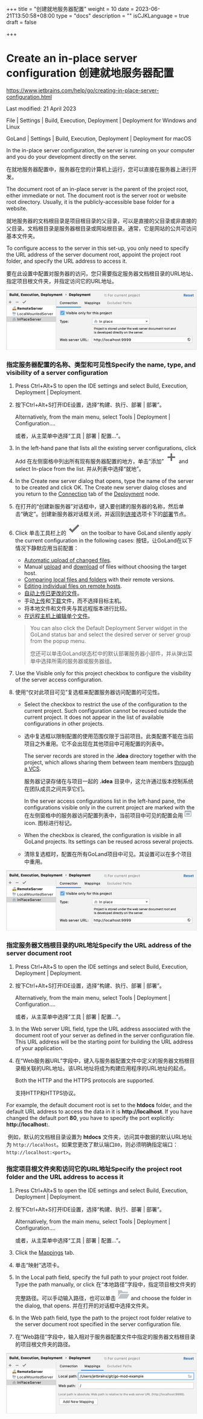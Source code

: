 +++
title = "创建就地服务器配置"
weight = 10
date = 2023-06-21T13:50:58+08:00
type = "docs"
description = ""
isCJKLanguage = true
draft = false

+++
# Create an in-place server configuration﻿ 创建就地服务器配置

https://www.jetbrains.com/help/go/creating-in-place-server-configuration.html

Last modified: 21 April 2023

File | Settings | Build, Execution, Deployment | Deployment for Windows and Linux

GoLand | Settings | Build, Execution, Deployment | Deployment for macOS



In the in-place server configuration, the server is running on your computer and you do your development directly on the server.

​	在就地服务器配置中，服务器在您的计算机上运行，您可以直接在服务器上进行开发。

The document root of an in-place server is the parent of the project root, either immediate or not. The document root is the server root or website root directory. Usually, it is the publicly-accessible base folder for a website.

​	就地服务器的文档根目录是项目根目录的父目录，可以是直接的父目录或非直接的父目录。文档根目录是服务器根目录或网站根目录。通常，它是网站的公共可访问基本文件夹。

To configure access to the server in this set-up, you only need to specify the URL address of the server document root, appoint the project root folder, and specify the URL address to access it.

​	要在此设置中配置对服务器的访问，您只需要指定服务器文档根目录的URL地址、指定项目根文件夹，并指定访问它的URL地址。

![In-place server configuration](CreateAnIn-placeServerConfiguration_img/go_in_place_server_configuration.png)

### 指定服务器配置的名称、类型和可见性Specify the name, type, and visibility of a server configuration﻿

1. Press Ctrl+Alt+S to open the IDE settings and select Build, Execution, Deployment | Deployment.

2. 按下Ctrl+Alt+S打开IDE设置，选择“构建、执行、部署 | 部署”。

   Alternatively, from the main menu, select Tools | Deployment | Configuration....

   或者，从主菜单中选择“工具 | 部署 | 配置...”。

3. In the left-hand pane that lists all the existing server configurations, click Add 在左侧窗格中列出所有现有服务器配置的地方，单击“添加” ![Add item](CreateAnIn-placeServerConfiguration_img/app.general.add.svg) and select In-place from the list. 并从列表中选择“就地”。

4. In the Create new server dialog that opens, type the name of the server to be created and click OK. The Create new server dialog closes and you return to the [Connection](https://www.jetbrains.com/help/go/deployment-connection-tab.html) tab of the [Deployment](https://www.jetbrains.com/help/go/settings-deployment.html) node.

5. 在打开的“创建新服务器”对话框中，键入要创建的服务器的名称，然后单击“确定”。创建新服务器对话框关闭，并返回到[连接](https://www.jetbrains.com/help/go/deployment-connection-tab.html)选项卡下的[部署](https://www.jetbrains.com/help/go/settings-deployment.html)节点。

6. Click 单击工具栏上的 ![the Use as default button](CreateAnIn-placeServerConfiguration_img/app.actions.setDefault.svg) on the toolbar to have GoLand silently apply the current configuration in the following cases: 按钮，让GoLand在以下情况下静默应用当前配置：

   - [Automatic upload of changed files](https://www.jetbrains.com/help/go/uploading-and-downloading-files.html#automaticUploadOnUpdate).
   - Manual [upload](https://www.jetbrains.com/help/go/uploading-and-downloading-files.html#manually) and [download](https://www.jetbrains.com/help/go/uploading-and-downloading-files.html#download_file_folder) of files without choosing the target host.
   - [Comparing local files and folders](https://www.jetbrains.com/help/go/comparing-deployed-files-and-folders-with-their-local-versions.html) with their remote versions.
   - [Editing individual files on remote hosts](https://www.jetbrains.com/help/go/editing-individual-files-on-remote-hosts.html).
   - [自动上传已更改的文件](https://www.jetbrains.com/help/go/uploading-and-downloading-files.html#automaticUploadOnUpdate)。
   - 手动[上传](https://www.jetbrains.com/help/go/uploading-and-downloading-files.html#manually)和[下载](https://www.jetbrains.com/help/go/uploading-and-downloading-files.html#download_file_folder)文件，而不选择目标主机。
   - 将本地文件和文件夹与其远程版本进行比较。
   - [在远程主机上编辑单个文件](https://www.jetbrains.com/help/go/editing-individual-files-on-remote-hosts.html)。

   > You can also click the Default Deployment Server widget in the GoLand status bar and select the desired server or server group from the popup menu.
   >
   > 您还可以单击GoLand状态栏中的默认部署服务器小部件，并从弹出菜单中选择所需的服务器或服务器组。

7. Use the Visible only for this project checkbox to configure the visibility of the server access configuration.

8. 使用“仅对此项目可见”复选框来配置服务器访问配置的可见性。

   - Select the checkbox to restrict the use of the configuration to the current project. Such configuration cannot be reused outside the current project. It does not appear in the list of available configurations in other projects.

   - 选中复选框以限制配置的使用范围仅限于当前项目。此类配置不能在当前项目之外重用。它不会出现在其他项目中可用配置的列表中。

     The server records are stored in the **.idea** directory together with the project, which allows sharing them between team members [through a VCS](https://www.jetbrains.com/help/go/version-control-integration.html).

     服务器记录存储在与项目一起的 **.idea** 目录中，这允许通过版本控制系统在团队成员之间共享它们。

     

     In the server access configurations list in the left-hand pane, the configurations visible only in the current project are marked with the 在左侧窗格中的服务器访问配置列表中，当前项目中可见的配置会用 ![Visible only in current project icon](CreateAnIn-placeServerConfiguration_img/app.general.projectConfigurable.svg) icon. 图标进行标记。

   - When the checkbox is cleared, the configuration is visible in all GoLand projects. Its settings can be reused across several projects.

   - 清除复选框时，配置在所有GoLand项目中可见。其设置可以在多个项目中重用。


![In-place server configuration](CreateAnIn-placeServerConfiguration_img/go_in_place_server_configuration.png)

### 指定服务器文档根目录的URL地址Specify the URL address of the server document root﻿

1. Press Ctrl+Alt+S to open the IDE settings and select Build, Execution, Deployment | Deployment.

2. 按下Ctrl+Alt+S打开IDE设置，选择“构建、执行、部署 | 部署”。

   Alternatively, from the main menu, select Tools | Deployment | Configuration....

   或者，从主菜单中选择“工具 | 部署 | 配置...”。

3. In the Web server URL field, type the URL address associated with the document root of your server as defined in the server configuration file. This URL address will be the starting point for building the URL address of your application.

4. 在“Web服务器URL”字段中，键入与服务器配置文件中定义的服务器文档根目录相关联的URL地址。该URL地址将成为构建应用程序的URL地址的起点。

   Both the HTTP and the HTTPS protocols are supported.

   支持HTTP和HTTPS协议。



For example, the default document root is set to the **htdocs** folder, and the default URL address to access the data in it is **http://localhost**. If you have changed the default port **80**, you have to specify the port explicitly: **http://localhost:<port>**.

​	例如，默认的文档根目录设置为 **htdocs** 文件夹，访问其中数据的默认URL地址为 `http://localhost`。如果您更改了默认端口`80`，则必须明确指定端口：`http://localhost:<port>`。



### 指定项目根文件夹和访问它的URL地址Specify the project root folder and the URL address to access it﻿

1. Press Ctrl+Alt+S to open the IDE settings and select Build, Execution, Deployment | Deployment.

2. 按下Ctrl+Alt+S打开IDE设置，选择“构建、执行、部署 | 部署”。

   Alternatively, from the main menu, select Tools | Deployment | Configuration....

   或者，从主菜单中选择“工具 | 部署 | 配置...”。

3. Click the [Mappings](https://www.jetbrains.com/help/go/deployment-mappings-tab.html) tab.

4. 单击“映射”选项卡。

5. In the Local path field, specify the full path to your project root folder. Type the path manually, or click 在“本地路径”字段中，指定项目根文件夹的完整路径。可以手动输入路径，也可以单击 ![Browse button](CreateAnIn-placeServerConfiguration_img/app.general.openDisk.svg) and choose the folder in the dialog, that opens. 并在打开的对话框中选择文件夹。

6. In the Web path field, type the path to the project root folder relative to the server document root specified in the server configuration file.

7. 在“Web路径”字段中，输入相对于服务器配置文件中指定的服务器文档根目录的项目根文件夹的路径。


![Mappings of the in-place server](CreateAnIn-placeServerConfiguration_img/go_in_place_server_mappings.png)